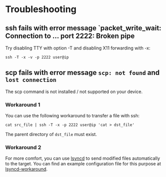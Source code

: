 
# Troubleshooting

## ssh fails with error message `packet_write_wait: Connection to ... port 2222: Broken pipe
Try disabling TTY with option -T and disabling X11 forwarding with -x:
```
ssh -T -x -v -p 2222 user@ip
```


## scp fails with error message `scp: not found` and `lost connection`
The scp command is not installed / not supported on your device. 

### Workaround 1
You can use the following workaround to transfer a file with ssh:
```
cat src_file | ssh -T -x -p 2222 user@ip 'cat > dst_file'
```
The parent directory of `dst_file` must exist.

### Workaround 2
For more comfort, you can use [lsyncd](https://github.com/axkibe/lsyncd) to send modified files automatically to the target. You can find an example configuration file for this purpose at [lsyncd-workaround](https://github.com/thomasrebele/lsyncd-workaround).

